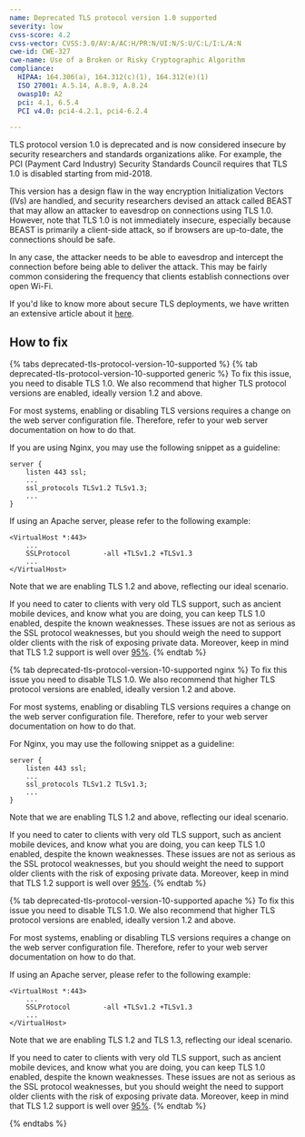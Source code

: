 ```yaml
---
name: Deprecated TLS protocol version 1.0 supported
severity: low
cvss-score: 4.2
cvss-vector: CVSS:3.0/AV:A/AC:H/PR:N/UI:N/S:U/C:L/I:L/A:N
cwe-id: CWE-327
cwe-name: Use of a Broken or Risky Cryptographic Algorithm
compliance:
  HIPAA: 164.306(a), 164.312(c)(1), 164.312(e)(1)
  ISO 27001: A.5.14, A.8.9, A.8.24
  owasp10: A2
  pci: 4.1, 6.5.4
  PCI v4.0: pci4-4.2.1, pci4-6.2.4

---            
```


TLS protocol version 1.0 is deprecated and is now considered insecure by security researchers and standards organizations alike. For example, the PCI (Payment Card Industry) Security Standards Council requires that TLS 1.0 is disabled starting from mid-2018.

This version has a design flaw in the way encryption Initialization Vectors (IVs) are handled, and security researchers devised an attack called BEAST that may allow an attacker to eavesdrop on connections using TLS 1.0.
However, note that TLS 1.0 is not immediately insecure, especially because BEAST is primarily a client-side attack, so if browsers are up-to-date, the connections should be safe.

In any case, the attacker needs to be able to eavesdrop and intercept the connection before being able to deliver the attack. This may be fairly common considering the frequency that clients establish connections over open Wi-Fi.

If you'd like to know more about secure TLS deployments, we have written an extensive article about it [here](https://blog.probely.com/how-to-deploy-modern-tls-in-2018-1b9a9cafc454).

## How to fix

{% tabs deprecated-tls-protocol-version-10-supported %}
{% tab deprecated-tls-protocol-version-10-supported generic %}
To fix this issue, you need to disable TLS 1.0. We also recommend that higher TLS protocol versions are enabled, ideally version 1.2 and above.

For most systems, enabling or disabling TLS versions requires a change on the web server configuration file. Therefore, refer to your web server documentation on how to do that.

If you are using Nginx, you may use the following snippet as a guideline:

```
server {
    listen 443 ssl;
    ...
    ssl_protocols TLSv1.2 TLSv1.3;
    ...
}
```

If using an Apache server, please refer to the following example:

```
<VirtualHost *:443>
    ...
    SSLProtocol        -all +TLSv1.2 +TLSv1.3
    ...
</VirtualHost>
```

Note that we are enabling TLS 1.2 and above, reflecting our ideal scenario.

If you need to cater to clients with very old TLS support, such as ancient mobile devices, and know what you are doing, you can keep TLS 1.0 enabled, despite the known weaknesses. These issues are not as serious as the SSL protocol weaknesses, but you should weigh the need to support older clients with the risk of exposing private data. Moreover, keep in mind that TLS 1.2 support is well over [95%](https://blog.probely.com/how-to-deploy-modern-tls-in-2018-1b9a9cafc454).
{% endtab %}

{% tab deprecated-tls-protocol-version-10-supported nginx %}
To fix this issue you need to disable TLS 1.0. We also recommend that higher TLS protocol versions are enabled, ideally version 1.2 and above.

For most systems, enabling or disabling TLS versions requires a change on the web server configuration file. Therefore, refer to your web server documentation on how to do that.

For Nginx, you may use the following snippet as a guideline:

```
server {
    listen 443 ssl;
    ...
    ssl_protocols TLSv1.2 TLSv1.3;
    ...
}
```

Note that we are enabling TLS 1.2 and above, reflecting our ideal scenario.

If you need to cater to clients with very old TLS support, such as ancient mobile devices, and know what you are doing, you can keep TLS 1.0 enabled, despite the known weaknesses. These issues are not as serious as the SSL protocol weaknesses, but you should weight the need to support older clients with the risk of exposing private data. Moreover, keep in mind that TLS 1.2 support is well over [95%](https://blog.probely.com/how-to-deploy-modern-tls-in-2018-1b9a9cafc454).
{% endtab %}

{% tab deprecated-tls-protocol-version-10-supported apache %}
To fix this issue you need to disable TLS 1.0. We also recommend that higher TLS protocol versions are enabled, ideally version 1.2 and above.

For most systems, enabling or disabling TLS versions requires a change on the web server configuration file. Therefore, refer to your web server documentation on how to do that.

If using an Apache server, please refer to the following example:

```
<VirtualHost *:443>
    ...
    SSLProtocol        -all +TLSv1.2 +TLSv1.3
    ...
</VirtualHost>
```

Note that we are enabling TLS 1.2 and TLS 1.3, reflecting our ideal scenario.

If you need to cater to clients with very old TLS support, such as ancient mobile devices, and know what you are doing, you can keep TLS 1.0 enabled, despite the known weaknesses. These issues are not as serious as the SSL protocol weaknesses, but you should weight the need to support older clients with the risk of exposing private data. Moreover, keep in mind that TLS 1.2 support is well over [95%](https://blog.probely.com/how-to-deploy-modern-tls-in-2018-1b9a9cafc454).
{% endtab %}

{% endtabs %}
